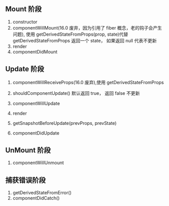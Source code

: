 ## Mount 阶段

1. constructor
2. componentWillMount(16.0 废弃，因为引用了 fiber 概念，老的钩子会产生问题), 使用 getDerivedStateFromProps(prop, state)代替
   getDerivedStateFromProps 返回一个 state， 如果返回 null 代表不更新
3. render
4. componentDidMount

## Update 阶段

1. componentWillReceiveProps(16.0 废弃),使用 getDerivedStateFromProps
2. shouldComponentUpdate() 默认返回 true， 返回 false 不更新
3. componentWillUpdate

4. render
5. getSnapshotBeforeUpdate(prevProps, prevState)
6. componentDidUpdate

## UnMount 阶段

1. componentWillUnmount

## 捕获错误阶段

1. getDerivedStateFromError()
2. componentDidCatch()
